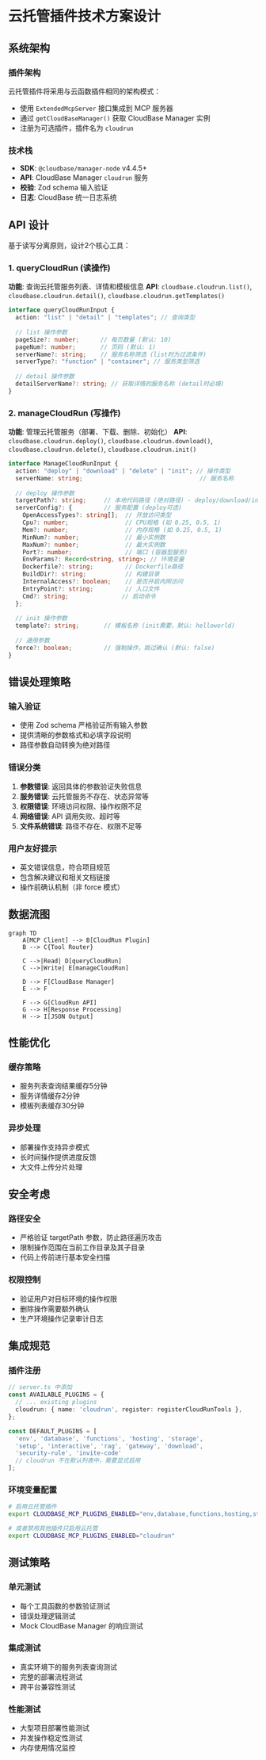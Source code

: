 # 云托管插件技术方案设计

## 系统架构

### 插件架构
云托管插件将采用与云函数插件相同的架构模式：
- 使用 `ExtendedMcpServer` 接口集成到 MCP 服务器
- 通过 `getCloudBaseManager()` 获取 CloudBase Manager 实例
- 注册为可选插件，插件名为 `cloudrun`

### 技术栈
- **SDK**: `@cloudbase/manager-node` v4.4.5+
- **API**: CloudBase Manager `cloudrun` 服务
- **校验**: Zod schema 输入验证
- **日志**: CloudBase 统一日志系统

## API 设计

基于读写分离原则，设计2个核心工具：

### 1. queryCloudRun (读操作)
**功能**: 查询云托管服务列表、详情和模板信息
**API**: `cloudbase.cloudrun.list()`, `cloudbase.cloudrun.detail()`, `cloudbase.cloudrun.getTemplates()`

```typescript
interface queryCloudRunInput {
  action: "list" | "detail" | "templates"; // 查询类型
  
  // list 操作参数
  pageSize?: number;      // 每页数量 (默认: 10)
  pageNum?: number;       // 页码 (默认: 1)
  serverName?: string;    // 服务名称筛选 (list时为过滤条件)
  serverType?: "function" | "container"; // 服务类型筛选
  
  // detail 操作参数
  detailServerName?: string; // 获取详情的服务名称 (detail时必填)
}
```

### 2. manageCloudRun (写操作)
**功能**: 管理云托管服务（部署、下载、删除、初始化）
**API**: `cloudbase.cloudrun.deploy()`, `cloudbase.cloudrun.download()`, `cloudbase.cloudrun.delete()`, `cloudbase.cloudrun.init()`

```typescript
interface ManageCloudRunInput {
  action: "deploy" | "download" | "delete" | "init"; // 操作类型
  serverName: string;                                 // 服务名称
  
  // deploy 操作参数
  targetPath?: string;     // 本地代码路径 (绝对路径) - deploy/download/init需要
  serverConfig?: {         // 服务配置 (deploy可选)
    OpenAccessTypes?: string[];  // 开放访问类型
    Cpu?: number;                // CPU规格 (如 0.25, 0.5, 1)
    Mem?: number;                // 内存规格 (如 0.25, 0.5, 1)
    MinNum?: number;             // 最小实例数
    MaxNum?: number;             // 最大实例数
    Port?: number;               // 端口 (容器型服务)
    EnvParams?: Record<string, string>; // 环境变量
    Dockerfile?: string;         // Dockerfile路径
    BuildDir?: string;           // 构建目录
    InternalAccess?: boolean;    // 是否开启内网访问
    EntryPoint?: string;         // 入口文件
    Cmd?: string;               // 启动命令
  };
  
  // init 操作参数
  template?: string;       // 模板名称 (init需要，默认: helloworld)
  
  // 通用参数
  force?: boolean;         // 强制操作，跳过确认 (默认: false)
}
```

## 错误处理策略

### 输入验证
- 使用 Zod schema 严格验证所有输入参数
- 提供清晰的参数格式和必填字段说明
- 路径参数自动转换为绝对路径

### 错误分类
1. **参数错误**: 返回具体的参数验证失败信息
2. **服务错误**: 云托管服务不存在、状态异常等
3. **权限错误**: 环境访问权限、操作权限不足
4. **网络错误**: API 调用失败、超时等
5. **文件系统错误**: 路径不存在、权限不足等

### 用户友好提示
- 英文错误信息，符合项目规范
- 包含解决建议和相关文档链接
- 操作前确认机制（非 force 模式）

## 数据流图

```mermaid
graph TD
    A[MCP Client] --> B[CloudRun Plugin]
    B --> C{Tool Router}
    
    C -->|Read| D[queryCloudRun]
    C -->|Write| E[manageCloudRun]
    
    D --> F[CloudBase Manager]
    E --> F
    
    F --> G[CloudRun API]
    G --> H[Response Processing]
    H --> I[JSON Output]
```

## 性能优化

### 缓存策略
- 服务列表查询结果缓存5分钟
- 服务详情缓存2分钟
- 模板列表缓存30分钟

### 异步处理
- 部署操作支持异步模式
- 长时间操作提供进度反馈
- 大文件上传分片处理

## 安全考虑

### 路径安全
- 严格验证 targetPath 参数，防止路径遍历攻击
- 限制操作范围在当前工作目录及其子目录
- 代码上传前进行基本安全扫描

### 权限控制
- 验证用户对目标环境的操作权限
- 删除操作需要额外确认
- 生产环境操作记录审计日志

## 集成规范

### 插件注册
```typescript
// server.ts 中添加
const AVAILABLE_PLUGINS = {
  // ... existing plugins
  cloudrun: { name: 'cloudrun', register: registerCloudRunTools },
};

const DEFAULT_PLUGINS = [
  'env', 'database', 'functions', 'hosting', 'storage', 
  'setup', 'interactive', 'rag', 'gateway', 'download',
  'security-rule', 'invite-code'
  // cloudrun 不在默认列表中，需要显式启用
];
```

### 环境变量配置
```bash
# 启用云托管插件
export CLOUDBASE_MCP_PLUGINS_ENABLED="env,database,functions,hosting,storage,setup,interactive,rag,gateway,download,cloudrun"

# 或者禁用其他插件只启用云托管
export CLOUDBASE_MCP_PLUGINS_ENABLED="cloudrun"
```

## 测试策略

### 单元测试
- 每个工具函数的参数验证测试
- 错误处理逻辑测试
- Mock CloudBase Manager 的响应测试

### 集成测试
- 真实环境下的服务列表查询测试
- 完整的部署流程测试
- 跨平台兼容性测试

### 性能测试
- 大型项目部署性能测试
- 并发操作稳定性测试
- 内存使用情况监控
